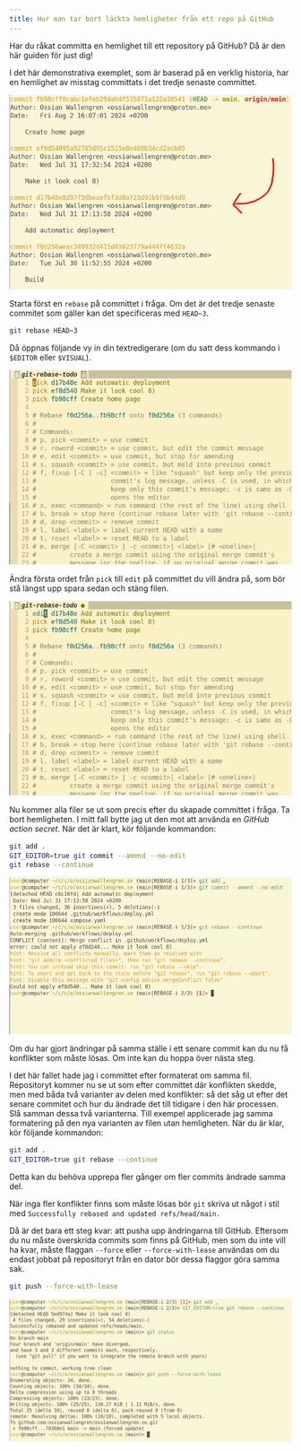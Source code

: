 ```yaml
---
title: Hur man tar bort läckta hemligheter från ett repo på GitHub
---
```


Har du råkat committa en hemlighet till ett repository på GitHub? Då är den här
guiden för just dig!

I det här demonstrativa exemplet, som är baserad på en verklig historia, har en
hemlighet av misstag committats i det tredje senaste committet.

![Commit med hemlighet](./badcommit.png)

Starta först en `rebase` på committet i fråga. Om det är det tredje senaste
commitet som gäller kan det specificeras med `HEAD~3`.

```sh
git rebase HEAD~3
```

Då öppnas följande vy in din textredigerare (om du satt dess kommando i
`$EDITOR` eller `$VISUAL`).

![Rebase](./rebase-begin.png)

Ändra första ordet från `pick` till `edit` på committet du vill ändra på, som
bör stå längst upp spara sedan och stäng filen.

![Rebase edit](./rebase-edit.png)

Nu kommer alla filer se ut som precis efter du skapade committet i fråga. Ta
bort hemligheten. I mitt fall bytte jag ut den mot att använda en _GitHub action
secret_. När det är klart, kör följande kommandon:

```sh
git add .
GIT_EDITOR=true git commit --amend --no-edit
git rebase --continue
```

![Continue](./continue.png)

Om du har gjort ändringar på samma ställe i ett senare commit kan du nu få
konflikter som måste lösas. Om inte kan du hoppa över nästa steg.

I det här fallet hade jag i committet efter formaterat om samma fil.
Repositoryt kommer nu se ut som efter committet där konflikten skedde, men med
båda två varianter av delen med konflikter: så det såg ut efter det senare
commitet och hur du ändrade det till tidigare i den här processen. Slå samman
dessa två varianterna. Till exempel applicerade jag samma formatering på den
nya varianten av filen utan hemligheten. När du är klar, kör följande kommandon:

```sh
git add .
GIT_EDITOR=true git rebase --continue
```

Detta kan du behöva upprepa fler gånger om fler commits ändrade samma del.

När inga fler konflikter finns som måste lösas bör `git` skriva ut något i stil
med `Successfully rebased and updated refs/head/main.`

Då är det bara ett steg kvar: att pusha upp ändringarna till GitHub. Eftersom
du nu måste överskrida commits som finns på GitHub, men som du inte vill ha
kvar, måste flaggan `--force` eller `--force-with-lease` användas om du endast
jobbat på repositoryt från en dator bör dessa flaggor göra samma sak.

```sh
git push --force-with-lease
```

![Klar](./done.png)

